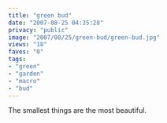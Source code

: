 ```yaml
---
title: "green bud"
date: "2007-08-25 04:35:28"
privacy: "public"
image: "2007/08/25/green-bud/green-bud.jpg"
views: "18"
faves: "0"
tags:
- "green"
- "garden"
- "macro"
- "bud"
---
```

The smallest things are the most beautiful.
